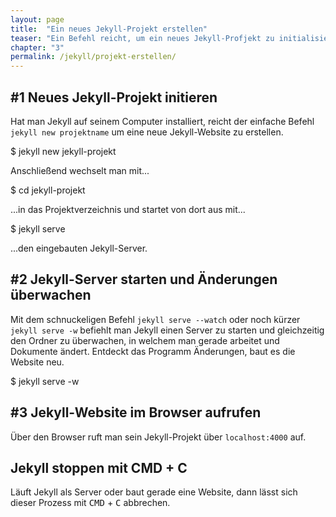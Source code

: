 ```yaml
---
layout: page
title:  "Ein neues Jekyll-Projekt erstellen"
teaser: "Ein Befehl reicht, um ein neues Jekyll-Profjekt zu initialisieren. Ein weiterer Befehl startet den integrierten Server."
chapter: "3"
permalink: /jekyll/projekt-erstellen/
---
```


## #1 Neues Jekyll-Projekt initieren

Hat man Jekyll auf seinem Computer installiert, reicht der einfache Befehl `jekyll new projektname` um eine neue Jekyll-Website zu erstellen.

<div class="alert-box radius terminal" markdown="1">
$ jekyll new jekyll-projekt  
</div>

Anschließend wechselt man mit...

<div class="alert-box radius terminal" markdown="1">
$ cd jekyll-projekt   
</div>

...in das Projektverzeichnis und startet von dort aus mit...

<div class="alert-box radius terminal" markdown="1">
$ jekyll serve  
</div>

...den eingebauten Jekyll-Server.



## #2 Jekyll-Server starten und Änderungen überwachen

Mit dem schnuckeligen Befehl `jekyll serve --watch` oder noch kürzer `jekyll serve -w` befiehlt man Jekyll einen Server zu starten und gleichzeitig den Ordner zu überwachen, in welchem man gerade arbeitet und Dokumente ändert. Entdeckt das Programm Änderungen, baut es die Website neu.

<div class="alert-box radius terminal" markdown="1">
$ jekyll serve -w
</div>


## #3 Jekyll-Website im Browser aufrufen

Über den Browser ruft man sein Jekyll-Projekt über `localhost:4000` auf.


## Jekyll stoppen mit CMD + C

Läuft Jekyll als Server oder baut gerade eine Website, dann lässt sich dieser Prozess mit <kbd>CMD</kbd> + <kbd>C</kbd> abbrechen.